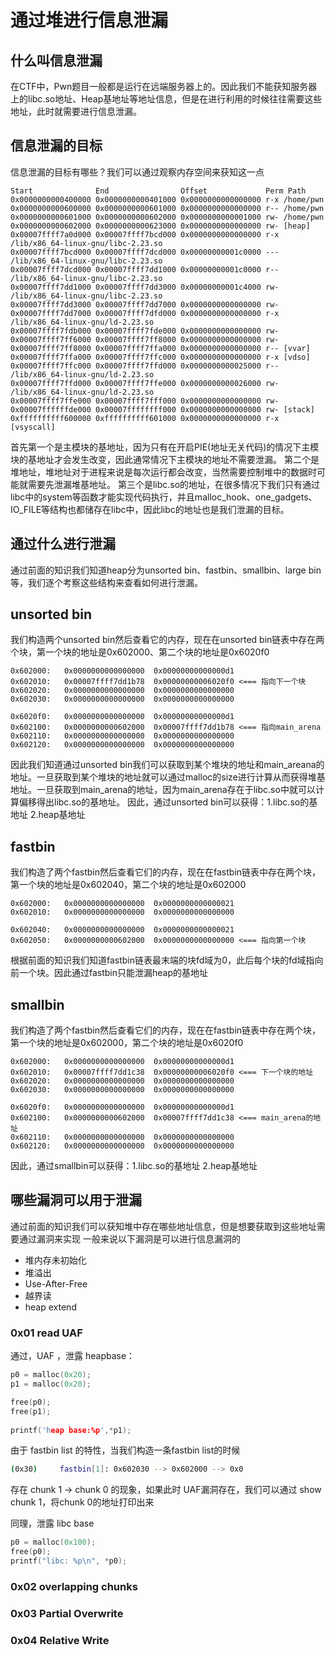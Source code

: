 
# 通过堆进行信息泄漏

## 什么叫信息泄漏
在CTF中，Pwn题目一般都是运行在远端服务器上的。因此我们不能获知服务器上的libc.so地址、Heap基地址等地址信息，但是在进行利用的时候往往需要这些地址，此时就需要进行信息泄漏。

## 信息泄漏的目标
信息泄漏的目标有哪些？我们可以通过观察内存空间来获知这一点

```
Start              End                Offset             Perm Path
0x0000000000400000 0x0000000000401000 0x0000000000000000 r-x /home/pwn
0x0000000000600000 0x0000000000601000 0x0000000000000000 r-- /home/pwn
0x0000000000601000 0x0000000000602000 0x0000000000001000 rw- /home/pwn
0x0000000000602000 0x0000000000623000 0x0000000000000000 rw- [heap]
0x00007ffff7a0d000 0x00007ffff7bcd000 0x0000000000000000 r-x /lib/x86_64-linux-gnu/libc-2.23.so
0x00007ffff7bcd000 0x00007ffff7dcd000 0x00000000001c0000 --- /lib/x86_64-linux-gnu/libc-2.23.so
0x00007ffff7dcd000 0x00007ffff7dd1000 0x00000000001c0000 r-- /lib/x86_64-linux-gnu/libc-2.23.so
0x00007ffff7dd1000 0x00007ffff7dd3000 0x00000000001c4000 rw- /lib/x86_64-linux-gnu/libc-2.23.so
0x00007ffff7dd3000 0x00007ffff7dd7000 0x0000000000000000 rw- 
0x00007ffff7dd7000 0x00007ffff7dfd000 0x0000000000000000 r-x /lib/x86_64-linux-gnu/ld-2.23.so
0x00007ffff7fdb000 0x00007ffff7fde000 0x0000000000000000 rw- 
0x00007ffff7ff6000 0x00007ffff7ff8000 0x0000000000000000 rw- 
0x00007ffff7ff8000 0x00007ffff7ffa000 0x0000000000000000 r-- [vvar]
0x00007ffff7ffa000 0x00007ffff7ffc000 0x0000000000000000 r-x [vdso]
0x00007ffff7ffc000 0x00007ffff7ffd000 0x0000000000025000 r-- /lib/x86_64-linux-gnu/ld-2.23.so
0x00007ffff7ffd000 0x00007ffff7ffe000 0x0000000000026000 rw- /lib/x86_64-linux-gnu/ld-2.23.so
0x00007ffff7ffe000 0x00007ffff7fff000 0x0000000000000000 rw- 
0x00007ffffffde000 0x00007ffffffff000 0x0000000000000000 rw- [stack]
0xffffffffff600000 0xffffffffff601000 0x0000000000000000 r-x [vsyscall]
```
首先第一个是主模块的基地址，因为只有在开启PIE(地址无关代码)的情况下主模块的基地址才会发生改变，因此通常情况下主模块的地址不需要泄漏。
第二个是堆地址，堆地址对于进程来说是每次运行都会改变，当然需要控制堆中的数据时可能就需要先泄漏堆基地址。
第三个是libc.so的地址，在很多情况下我们只有通过libc中的system等函数才能实现代码执行，并且malloc_hook、one_gadgets、IO_FILE等结构也都储存在libc中，因此libc的地址也是我们泄漏的目标。

## 通过什么进行泄漏
通过前面的知识我们知道heap分为unsorted bin、fastbin、smallbin、large bin等，我们逐个考察这些结构来查看如何进行泄漏。

## unsorted bin
我们构造两个unsorted bin然后查看它的内存，现在在unsorted bin链表中存在两个块，第一个块的地址是0x602000、第二个块的地址是0x6020f0

```
0x602000:	0x0000000000000000	0x00000000000000d1
0x602010:	0x00007ffff7dd1b78	0x00000000006020f0 <=== 指向下一个块
0x602020:	0x0000000000000000	0x0000000000000000
0x602030:	0x0000000000000000	0x0000000000000000
```

```
0x6020f0:	0x0000000000000000	0x00000000000000d1
0x602100:	0x0000000000602000	0x00007ffff7dd1b78 <=== 指向main_arena
0x602110:	0x0000000000000000	0x0000000000000000
0x602120:	0x0000000000000000	0x0000000000000000
```
因此我们知道通过unsorted bin我们可以获取到某个堆块的地址和main_areana的地址。一旦获取到某个堆块的地址就可以通过malloc的size进行计算从而获得堆基地址。一旦获取到main_arena的地址，因为main_arena存在于libc.so中就可以计算偏移得出libc.so的基地址。
因此，通过unsorted bin可以获得：1.libc.so的基地址 2.heap基地址

## fastbin
我们构造了两个fastbin然后查看它们的内存，现在在fastbin链表中存在两个块，第一个块的地址是0x602040，第二个块的地址是0x602000

```
0x602000:	0x0000000000000000	0x0000000000000021
0x602010:	0x0000000000000000	0x0000000000000000
```

```
0x602040:	0x0000000000000000	0x0000000000000021
0x602050:	0x0000000000602000 	0x0000000000000000 <=== 指向第一个块
```
根据前面的知识我们知道fastbin链表最末端的块fd域为0，此后每个块的fd域指向前一个块。因此通过fastbin只能泄漏heap的基地址

## smallbin
我们构造了两个fastbin然后查看它们的内存，现在在fastbin链表中存在两个块，第一个块的地址是0x602000，第二个块的地址是0x6020f0
```
0x602000:	0x0000000000000000	0x00000000000000d1
0x602010:	0x00007ffff7dd1c38	0x00000000006020f0 <=== 下一个块的地址
0x602020:	0x0000000000000000	0x0000000000000000
0x602030:	0x0000000000000000	0x0000000000000000
```

```
0x6020f0:	0x0000000000000000	0x00000000000000d1
0x602100:	0x0000000000602000	0x00007ffff7dd1c38 <=== main_arena的地址
0x602110:	0x0000000000000000	0x0000000000000000
0x602120:	0x0000000000000000	0x0000000000000000
```
因此，通过smallbin可以获得：1.libc.so的基地址 2.heap基地址

## 哪些漏洞可以用于泄漏
通过前面的知识我们可以获知堆中存在哪些地址信息，但是想要获取到这些地址需要通过漏洞来实现
一般来说以下漏洞是可以进行信息漏洞的

* 堆内存未初始化
* 堆溢出
* Use-After-Free
* 越界读
* heap extend 

###  0x01 read UAF

通过，UAF ，泄露 heapbase：

```c
p0 = malloc(0x20);
p1 = malloc(0x20);

free(p0);
free(p1);
    
printf('heap base:%p',*p1);
```

 由于 fastbin list 的特性，当我们构造一条fastbin list的时候

```bash
(0x30)     fastbin[1]: 0x602030 --> 0x602000 --> 0x0
```

存在 chunk 1 -> chunk 0 的现象，如果此时 UAF漏洞存在，我们可以通过 show chunk 1，将chunk 0的地址打印出来



同理，泄露 libc base

```c
p0 = malloc(0x100);
free(p0);
printf("libc: %p\n", *p0);

```



### 0x02  overlapping chunks





### 0x03 Partial Overwrite



### 0x04 Relative Write